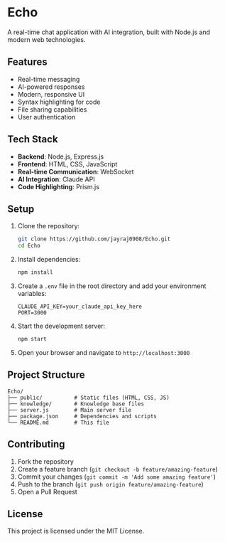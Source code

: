 # Echo

A real-time chat application with AI integration, built with Node.js and modern web technologies.

## Features

- Real-time messaging
- AI-powered responses
- Modern, responsive UI
- Syntax highlighting for code
- File sharing capabilities
- User authentication

## Tech Stack

- **Backend**: Node.js, Express.js
- **Frontend**: HTML, CSS, JavaScript
- **Real-time Communication**: WebSocket
- **AI Integration**: Claude API
- **Code Highlighting**: Prism.js

## Setup

1. Clone the repository:
   ```bash
   git clone https://github.com/jayraj0908/Echo.git
   cd Echo
   ```

2. Install dependencies:
   ```bash
   npm install
   ```

3. Create a `.env` file in the root directory and add your environment variables:
   ```
   CLAUDE_API_KEY=your_claude_api_key_here
   PORT=3000
   ```

4. Start the development server:
   ```bash
   npm start
   ```

5. Open your browser and navigate to `http://localhost:3000`

## Project Structure

```
Echo/
├── public/          # Static files (HTML, CSS, JS)
├── knowledge/       # Knowledge base files
├── server.js        # Main server file
├── package.json     # Dependencies and scripts
└── README.md        # This file
```

## Contributing

1. Fork the repository
2. Create a feature branch (`git checkout -b feature/amazing-feature`)
3. Commit your changes (`git commit -m 'Add some amazing feature'`)
4. Push to the branch (`git push origin feature/amazing-feature`)
5. Open a Pull Request

## License

This project is licensed under the MIT License. 